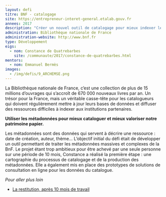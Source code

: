 ```yaml
---
layout: defi
titre: BNF - catalogage
site: https://entrepreneur-interet-general.etalab.gouv.fr
annees: 2017
description: "Créer un nouvel outil de catalogage pour mieux indexer les ressources de la BNF"
administration: Bibliothèque nationale de France
administration-website: http://www.bnf.fr
type: Développement
eigs:
  - nom: Constance de Quatrebarbes
    site: /communaute/2017/constance-de-quatrebarbes.html
mentors: 
  - nom: Emmanuel Bermès
images:
  - /img/defis/9_ARCHEMSE.png
---
```


La Bibliothèque nationale de France, c’est une collection de plus de
15 millions d’ouvrages qui s’accroît de 670 000 nouveaux livres par
an.  Un trésor pour la France, mais un véritable casse-tête pour les
catalogueurs qui doivent régulièrement mettre à jour leurs bases de
données et diffuser des ressources difficiles à indexer aux
institutions partenaires.

**Utiliser les métadonnées pour mieux cataloguer et mieux valoriser
notre patrimoine papier.**

Les métadonnées sont des données qui servent à décrire une ressource :
date de création, auteur, thème…  L’objectif initial du défi était de
développer un outil permettant de traiter les métadonnées massives et
complexes de la BnF.  Le projet étant trop ambitieux pour être achevé
par une seule personne sur une période de 10 mois, Constance a réalisé
la première étape : une cartographie du processus de catalogage et de
la production des métadonnées.  Elle a également mis en place des
prototypes de solutions de consultation en ligne pour les données du
catalogue.

_Pour aller plus loin_

* [La restitution, après 10 mois de travail](https://www.dailymotion.com/video/x6b9b32?playlist=x54m4i)
